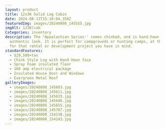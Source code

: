 ```yaml
---
layout: product
title: 12x36 Solid Log Cabin
date: 2024-08-12T15:16:04.356Z
featuredImg: images/20240808_145555.jpg
imgAlt: 1236lcab
Categories: inventory
description: The "Appalachian Series'' comes chinked, and is hand-hewn for that
  authentic look. It is perfect for campgrounds or hunting camps, at the lake or
  for that rental or development project you have in mind.
standardFeatures:
  - $29,500+tax
  - Chink Style Log with Hand Hewn face
  - Spray Foam insulated floor
  - 100 amp electrical package
  - Insulated House Door and Windows
  - Evergreen Metal Roof
galleryImages:
  - images/20240808_145603.jpg
  - images/20240808_145611.jpg
  - images/20240808_145633.jpg
  - images/20240808_145646.jpg
  - images/20240808_145655.jpg
  - images/20240808_145707.jpg
  - images/20240808_154130.jpg
  - images/20240808_154143.jpg
---
```

